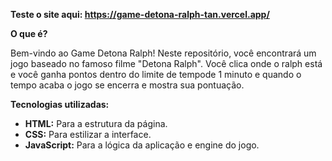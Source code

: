 **Teste o site aqui: https://game-detona-ralph-tan.vercel.app/**

**O que é?**

Bem-vindo ao Game Detona Ralph! Neste repositório, você encontrará um jogo baseado no famoso filme "Detona Ralph".
Você clica onde o ralph está e você ganha pontos dentro do limite de tempode  1 minuto e quando o tempo acaba o jogo se encerra e mostra sua pontuação. 

**Tecnologias utilizadas:**

* **HTML:** Para a estrutura da página.
* **CSS:** Para estilizar a interface.
* **JavaScript:** Para a lógica da aplicação e engine do jogo.

